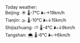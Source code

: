 Today weather:  
Beijing: ☀️   🌡️-7°C 🌬️→19km/h  
Tianjin: 🌫  🌡️-10°C 🌬️↓15km/h  
Shijiazhuang: ⛅️  🌡️-4°C 🌬️↓9km/h  
Tangshan: 🌨  🌡️-6°C 🌬️→6km/h  

